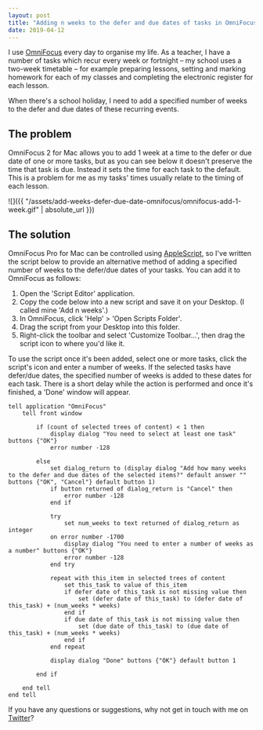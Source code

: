 ```yaml
---
layout: post
title: "Adding n weeks to the defer and due dates of tasks in OmniFocus 2 for Mac"
date: 2019-04-12
---
```


I use [OmniFocus](https://www.omnigroup.com/omnifocus) every day to organise my life. As a teacher, I have a number of tasks which recur every week or fortnight – my school uses a two-week timetable – for example preparing lessons, setting and marking homework for each of my classes and completing the electronic register for each lesson.

When there's a school holiday, I need to add a specified number of weeks to the defer and due dates of these recurring events.

## The problem

OmniFocus 2 for Mac allows you to add 1 week at a time to the defer or due date of one or more tasks, but as you can see below it doesn't preserve the time that task is due. Instead it sets the time for each task to the default. This is a problem for me as my tasks' times usually relate to the timing of each lesson.

![]({{ "/assets/add-weeks-defer-due-date-omnifocus/omnifocus-add-1-week.gif" | absolute_url }})

## The solution

OmniFocus Pro for Mac can be controlled using [AppleScript](https://inside.omnifocus.com/applescript), so I've written the script below to provide an alternative method of adding a specified number of weeks to the defer/due dates of your tasks. You can add it to OmniFocus as follows:

1. Open the 'Script Editor' application.
2. Copy the code below into a new script and save it on your Desktop. (I called mine 'Add n weeks'.)
3. In OmniFocus, click 'Help' > 'Open Scripts Folder'.
4. Drag the script from your Desktop into this folder.
5. Right-click the toolbar and select 'Customize Toolbar…', then drag the script icon to where you'd like it.

To use the script once it's been added, select one or more tasks, click the script's icon and enter a number of weeks. If the selected tasks have defer/due dates, the specified number of weeks is added to these dates for each task. There is a short delay while the action is performed and once it's finished, a 'Done' window will appear.

``` applescript
tell application "OmniFocus"
	tell front window
		
		if (count of selected trees of content) < 1 then
			display dialog "You need to select at least one task" buttons {"OK"}
			error number -128
			
		else
			set dialog_return to (display dialog "Add how many weeks to the defer and due dates of the selected items?" default answer "" buttons {"OK", "Cancel"} default button 1)
			if button returned of dialog_return is "Cancel" then
				error number -128
			end if
			
			try
				set num_weeks to text returned of dialog_return as integer
			on error number -1700
				display dialog "You need to enter a number of weeks as a number" buttons {"OK"}
				error number -128
			end try
			
			repeat with this_item in selected trees of content
				set this_task to value of this_item
				if defer date of this_task is not missing value then
					set (defer date of this_task) to (defer date of this_task) + (num_weeks * weeks)
				end if
				if due date of this_task is not missing value then
					set (due date of this_task) to (due date of this_task) + (num_weeks * weeks)
				end if
			end repeat
			
			display dialog "Done" buttons {"OK"} default button 1
			
		end if
		
	end tell
end tell
```

If you have any questions or suggestions, why not get in touch with me on [Twitter](https://twitter.com/gregrs_uk)?
